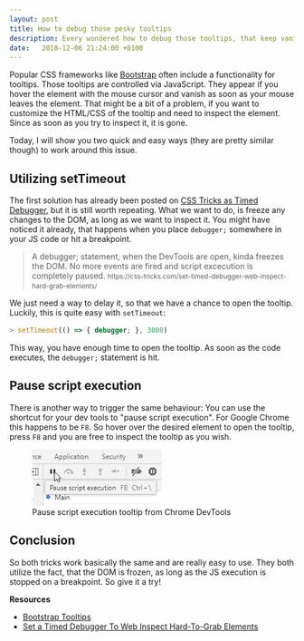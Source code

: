 ```yaml
---
layout: post
title: How to debug those pesky tooltips
description: Every wondered how to debug those tooltips, that keep vanishing as soon as you try to inspect them?
date:   2018-12-06 21:24:00 +0100
---
```


Popular CSS frameworks like [Bootstrap](https://getbootstrap.com/) often include a functionality for tooltips. Those tooltips are controlled via JavaScript. They appear if you hover the element with the mouse cursor and vanish as soon as your mouse leaves the element. That might be a bit of a problem, if you want to customize the HTML/CSS of the tooltip and need to inspect the element. Since as soon as you try to inspect it, it is gone.

Today, I will show you two quick and easy ways (they are pretty similar though) to work around this issue.

## Utilizing setTimeout

The first solution has already been posted on [CSS Tricks as Timed Debugger](https://css-tricks.com/set-timed-debugger-web-inspect-hard-grab-elements/), but it is still worth repeating. What we want to do, is freeze any changes to the DOM, as long as we want to inspect it. You might have noticed it already, that happens when you place `debugger;` somewhere in your JS code or hit a breakpoint.

<blockquote class="c-quote" cite="https://css-tricks.com/set-timed-debugger-web-inspect-hard-grab-elements/">
A debugger; statement, when the DevTools are open, kinda freezes the DOM. No more events are fired and script excecution is completely paused.
<small class="c-quote__source">https://css-tricks.com/set-timed-debugger-web-inspect-hard-grab-elements/</small>
</blockquote>


We just need a way to delay it, so that we have a chance to open the tooltip. Luckily, this is quite easy with `setTimeout`:

```js
> setTimeout(() => { debugger; }, 3000)
```

This way, you have enough time to open the tooltip. As soon as the code executes, the `debugger;` statement is hit.

## Pause script execution

There is another way to trigger the same behaviour: You can use the shortcut for your dev tools to "pause script execution". For Google Chrome this happens to be `F8`. So hover over the desired element to open the tooltip, press `F8` and you are free to inspect the tooltip as you wish.

<figure>
    <img src="/assets/images/pause_script.png" alt="Pause script execution tooltip from Chrome DevTools">
    <figcaption class="c-caption">Pause script execution tooltip from Chrome DevTools</figcaption>
</figure>

## Conclusion

So both tricks work basically the same and are really easy to use. They both utilize the fact, that the DOM is frozen, as long as the JS execution is stopped on a breakpoint. So give it a try!

**Resources**
* [Bootstrap Tooltips](https://getbootstrap.com/docs/4.1/components/tooltips/)
* [Set a Timed Debugger To Web Inspect Hard-To-Grab Elements](https://css-tricks.com/set-timed-debugger-web-inspect-hard-grab-elements/)